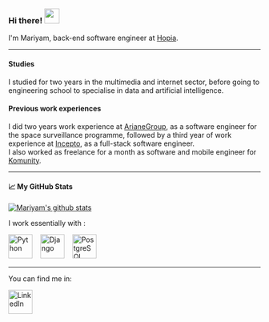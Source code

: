 ### Hi there! <img src="https://raw.githubusercontent.com/MartinHeinz/MartinHeinz/master/wave.gif" width="30px">

I'm Mariyam, back-end software engineer at [Hopia](https://hopia.eu/fr/). 

---

#### Studies
I studied for two years in the multimedia and internet sector, before going to engineering school to specialise in data and artificial intelligence. <br/>

#### Previous work experiences
I did two years work experience at [ArianeGroup](https://www.ariane.group/en/), as a software engineer for the space surveillance programme, followed by a third year of work experience at [Incepto](https://incepto-medical.com/en), as a full-stack software engineer. <br/>
I also worked as freelance for a month as software and mobile engineer for [Komunity](https://komunity.care/).

---

#### &#x1f4c8; My GitHub Stats
[![Mariyam's github stats](https://github-readme-stats.vercel.app/api?username=m-cheicki&theme=dark&custom_title=Mariyam's%20Github%20Stats)](https://github.com/anuraghazra/github-readme-stats)


I work essentially with : 
<div>
  <img style="margin-right: 12px" alt="Python" height="48px" src="https://cdn.worldvectorlogo.com/logos/python-5.svg" />
  <img style="margin-right: 12px" alt="Django" height="48px" src="https://cdn.worldvectorlogo.com/logos/django.svg" />
  <img style="margin-right: 12px" alt="PostgreSQL" height="48px" src="https://cdn.worldvectorlogo.com/logos/postgresql.svg" />
</div>

---

You can find me in: 
<div>
    <a href="https://www.linkedin.com/in/mcheicki/" >
        <img alt="LinkedIn" height="48px" src="https://cdn.worldvectorlogo.com/logos/linkedin-icon-2.svg" />
    </a>
</div>
